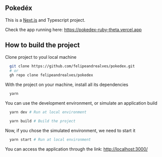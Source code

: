 ## Pokedéx

This is a [Next.js](https://nextjs.org/) and Typescript project.

Check the app running here: https://pokedex-ruby-theta.vercel.app

## How to build the project

Clone project to youl local machine

```bash
  git clone https://github.com/felipeandrealves/pokedex.git
  # or
  gh repo clone felipeandrealves/pokedex
```

With the project on your machine, install all its dependencies

```bash
  yarn
```

You can use the development environment, or simulate an application build

```bash
  yarn dev # Run at local environment

  yarn build # Build the project
```

Now, if you chose the simulated environment, we need to start it

```bash
  yarn start # Run at local environment
```

You can access the application through the link: [http://localhost:3000/](http://localhost:3000/)
